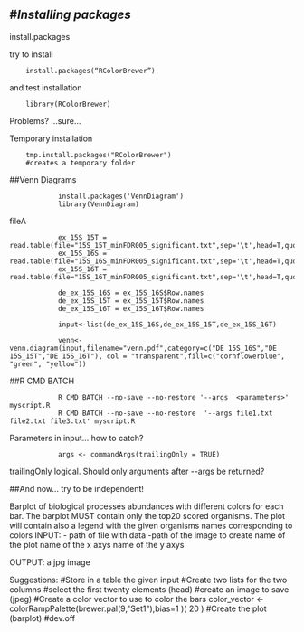 #*Installing packages*
------------------------------

install.packages

try to install

        install.packages(“RColorBrewer”)

and test installation

        library(RColorBrewer)

Problems? ...sure...

Temporary installation

        tmp.install.packages("RColorBrewer")
        #creates a temporary folder

##Venn Diagrams 

                install.packages('VennDiagram') 
                library(VennDiagram)

fileA 

                ex_15S_15T = read.table(file="15S_15T_minFDR005_significant.txt",sep='\t',head=T,quote='',comment.char='',stringsAsFactors=F)
                ex_15S_16S = read.table(file="15S_16S_minFDR005_significant.txt",sep='\t',head=T,quote='',comment.char='',stringsAsFactors=F)
                ex_15S_16T = read.table(file="15S_16T_minFDR005_significant.txt",sep='\t',head=T,quote='',comment.char='',stringsAsFactors=F)

                de_ex_15S_16S = ex_15S_16S$Row.names
                de_ex_15S_15T = ex_15S_15T$Row.names
                de_ex_15S_16T = ex_15S_16T$Row.names

                input<-list(de_ex_15S_16S,de_ex_15S_15T,de_ex_15S_16T)

                venn<-venn.diagram(input,filename="venn.pdf",category=c("DE 15S_16S","DE 15S_15T","DE 15S_16T"), col = "transparent",fill=c("cornflowerblue", "green", "yellow"))


##R CMD BATCH

                R CMD BATCH --no-save --no-restore '--args  <parameters>' myscript.R
                R CMD BATCH --no-save --no-restore  '--args file1.txt file2.txt file3.txt' myscript.R


Parameters in input… how to catch?

                args <- commandArgs(trailingOnly = TRUE)

trailingOnly logical. Should only arguments after --args be returned?


##And now… try to be independent!

Barplot of biological processes abundances with different colors for each bar. 
The barplot MUST contain only the top20 scored organisms.
The plot will contain also a legend with the given organisms names corresponding to colors
INPUT:  - path of file with data
	-path of the image to create
name of the plot
name of the x axys
name of the y axys

OUTPUT: a jpg image

Suggestions:
#Store in a table the given input
#Create two lists for the two columns 
#select the first twenty elements (head)
#create an image to save (jpeg)
#Create a color vector to use to color the bars
color_vector <- colorRampPalette(brewer.pal(9,"Set1"),bias=1 )( 20 )
#Create the plot (barplot)
#dev.off

